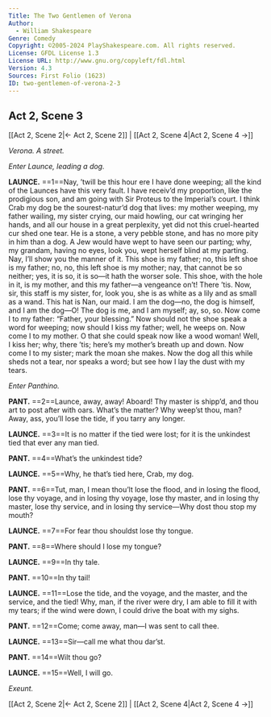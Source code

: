 ```yaml
---
Title: The Two Gentlemen of Verona
Author: 
  - William Shakespeare
Genre: Comedy
Copyright: ©2005-2024 PlayShakespeare.com. All rights reserved.
License: GFDL License 1.3
License URL: http://www.gnu.org/copyleft/fdl.html
Version: 4.3
Sources: First Folio (1623)
ID: two-gentlemen-of-verona-2-3
---
```


## Act 2, Scene 3
[[Act 2, Scene 2|← Act 2, Scene 2]] | [[Act 2, Scene 4|Act 2, Scene 4 →]]

*Verona. A street.*

*Enter Launce, leading a dog.*

**LAUNCE.**
==1==Nay, ’twill be this hour ere I have done weeping; all the kind of the Launces have this very fault. I have receiv’d my proportion, like the prodigious son, and am going with Sir Proteus to the Imperial’s court. I think Crab my dog be the sourest-natur’d dog that lives: my mother weeping, my father wailing, my sister crying, our maid howling, our cat wringing her hands, and all our house in a great perplexity, yet did not this cruel-hearted cur shed one tear. He is a stone, a very pebble stone, and has no more pity in him than a dog. A Jew would have wept to have seen our parting; why, my grandam, having no eyes, look you, wept herself blind at my parting. Nay, I’ll show you the manner of it. This shoe is my father; no, this left shoe is my father; no, no, this left shoe is my mother; nay, that cannot be so neither; yes, it is so, it is so—it hath the worser sole. This shoe, with the hole in it, is my mother, and this my father—a vengeance on’t! There ’tis. Now, sir, this staff is my sister, for, look you, she is as white as a lily and as small as a wand. This hat is Nan, our maid. I am the dog—no, the dog is himself, and I am the dog—O! The dog is me, and I am myself; ay, so, so. Now come I to my father: “Father, your blessing.” Now should not the shoe speak a word for weeping; now should I kiss my father; well, he weeps on. Now come I to my mother. O that she could speak now like a wood woman! Well, I kiss her; why, there ’tis; here’s my mother’s breath up and down. Now come I to my sister; mark the moan she makes. Now the dog all this while sheds not a tear, nor speaks a word; but see how I lay the dust with my tears.

*Enter Panthino.*

**PANT.**
==2==Launce, away, away! Aboard! Thy master is shipp’d, and thou art to post after with oars. What’s the matter? Why weep’st thou, man? Away, ass, you’ll lose the tide, if you tarry any longer.

**LAUNCE.**
==3==It is no matter if the tied were lost; for it is the unkindest tied that ever any man tied.

**PANT.**
==4==What’s the unkindest tide?

**LAUNCE.**
==5==Why, he that’s tied here, Crab, my dog.

**PANT.**
==6==Tut, man, I mean thou’lt lose the flood, and in losing the flood, lose thy voyage, and in losing thy voyage, lose thy master, and in losing thy master, lose thy service, and in losing thy service—Why dost thou stop my mouth?

**LAUNCE.**
==7==For fear thou shouldst lose thy tongue.

**PANT.**
==8==Where should I lose my tongue?

**LAUNCE.**
==9==In thy tale.

**PANT.**
==10==In thy tail!

**LAUNCE.**
==11==Lose the tide, and the voyage, and the master, and the service, and the tied! Why, man, if the river were dry, I am able to fill it with my tears; if the wind were down, I could drive the boat with my sighs.

**PANT.**
==12==Come; come away, man—I was sent to call thee.

**LAUNCE.**
==13==Sir—call me what thou dar’st.

**PANT.**
==14==Wilt thou go?

**LAUNCE.**
==15==Well, I will go.

*Exeunt.*

[[Act 2, Scene 2|← Act 2, Scene 2]] | [[Act 2, Scene 4|Act 2, Scene 4 →]]